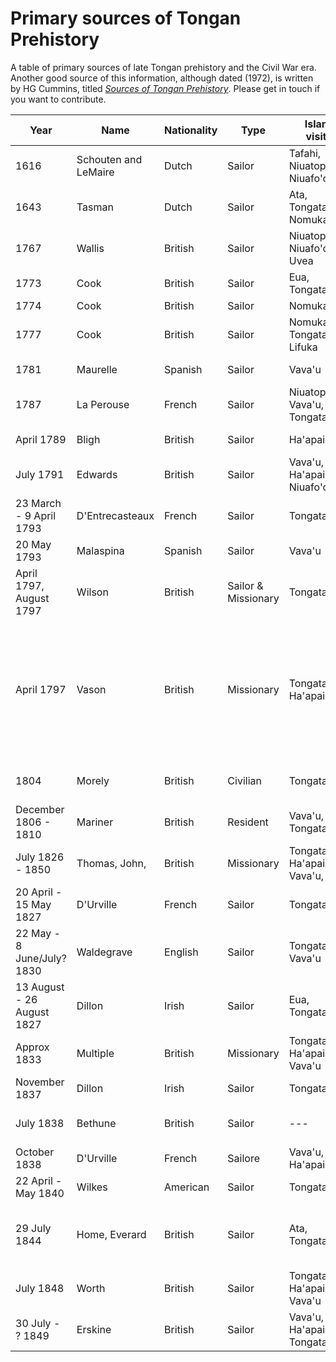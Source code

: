 # Primary sources of Tongan Prehistory

A table of primary sources of late Tongan prehistory and the Civil War era. Another good source of this information, although dated (1972), is written by HG Cummins, titled [*Sources of Tongan Prehistory*](http://www.buoyanteconomies.com/Tonga/). Please get in touch if you want to contribute.

| Year | Name | Nationality | Type | Islands visited | References |
| --- | --- | --- | --- | --- | --- |
| 1616 | Schouten and LeMaire | Dutch | Sailor | Tafahi, Niuatoputapu, Niuafo'ou | Mirror of the Australian Navigation by Jacob Le Maire; The East and West Indian Mirror being an account of Joris van Speilbergens voyage around the world |
| 1643 | Tasman | Dutch | Sailor | Ata, Tongatapu, Nomuka | TBA |
| 1767 | Wallis | British | Sailor | Niuatoputapu, Niuafo'ou, Uvea | The Discovery of Tahiti. A journal of the second voyage of the HMS Dolphin around the world under the command of Captain Wallis |
| 1773 | Cook | British | Sailor | Eua, Tongatapu | TBA |
| 1774 | Cook | British | Sailor | Nomuka | TBA |
| 1777 | Cook | British | Sailor | Nomuka, Tongatapu, Lifuka | TBA |
| 1781 | Maurelle | Spanish | Sailor | Vava'u | [Maurelle, *Narrative of an interesting voyage of the frigate La Princesca*](http://www.buoyanteconomies.com/Tonga/3%20Sources%20Section%201b.pdf) |
| 1787 | La Perouse | French | Sailor | Niuatoputapu, Vava'u, Tongatapu | TBA |
| April 1789 | Bligh | British | Sailor | Ha'apai | Bligh, *A voyage to the South Sea, undertaken by command of his Majesty* |
| July 1791 | Edwards | British | Sailor | Vava'u, Ha'apai, Niuafo'ou | [Edwards](http://www.gutenberg.org/files/22834/22834-h/22834-h.htm#Page_60); [Renourd](http://acms.sl.nsw.gov.au/_transcript/2015/D37785/a1290.html); Hamilton, *A Voyage Round the World in His Majesty's Frigate Pandora* |
| 23 March - 9 April 1793 | D'Entrecasteaux | French | Sailor | Tongatapu | d'Entrecasteaux *Voyage to Australia and the Pacific*; Larbillardiere, *Account of the voyage in search of La Perouse* |
| 20 May 1793 | Malaspina | Spanish | Sailor | Vava'u | [Viana](https://archive.org/details/diariodelviageex00vian), [Malaspina](https://archive.org/details/cihm_15572) |
| April 1797, August 1797 | Wilson | British | Sailor & Missionary | Tongatapu | https://archive.org/details/missionaryvoyage00lond |
| April 1797 | Vason | British | Missionary | Tongatapu, Ha'apai | https://archive.org/details/anauthenticnarr00vasogoog; Orange, *Narrative of the Late George Vason of Nottingham: one of the First Missionaries Sent Out by the London Missionary Society in the Ship Duff, Captain Wilson, 1796. Giving an Account of his Voyage Outward, Settlement in Tongataboo, Apostacy, Heathen Life, Escape from the Island, Return to England, Subsequent Life, and Death in 1838, aged 66 years. With a preliminary Essay, on the Geography of the South Sea Islands, also a Description of the Manners, Habits, Customs, Traditions, &c. &c. of the Inhabitants and a succinct Account of the South Sea Island Mission* |
| 1804 | Morely | British| Civilian | Tongatapu | http://nla.gov.au/nla.news-article626473 http://nla.gov.au/nla.news-article626483 http://www.jstor.org.virtual.anu.edu.au/stable/25169426 |
| December 1806 - 1810 | Mariner | British | Resident | Vava'u, Tongatapu | https://archive.org/details/anaccountnative01martgoog |
| July 1826 - 1850 | Thomas, John, | British | Missionary | Tongatapu, Ha'apai, Vava'u, Niua | TBA |
| 20 April - 15 May 1827 | D'Urville | French | Sailor | Tongatapu | Tome 4 |
| 22 May - 8 June/July? 1830 | Waldegrave | English | Sailor | Tongatapu, Vava'u | Waldegrave, [Extracts from a private journal kept on board H.M.S. Seringapatam, in the Pacific, 1830](http://nla.gov.au/nla.obj-52776658); Orlebar, *A Midshipmans journal on board HMS Seringapatam* |
| 13 August - 26 August 1827 | Dillon | Irish | Sailor | Eua, Tongatapu | [Dillon P, *Narrative and successful result of a voyage in the South Seas performed by order of the government of British India, to ascertain the actual fate of La Pérouse's expedition*](https://archive.org/details/narrativeandsuc02dillgoog) |
| Approx 1833 | Multiple | British | Missionary | Tongatapu, Ha'apai, Vava'u | [*The Nautical Magazine and Naval Chronicle for 1844*](https://babel.hathitrust.org/cgi/pt?id=nyp.33433066363874) Page 66-73 | Useful for descriptions of the political situation of the day |
| November 1837 | Dillon | Irish | Sailor | Tongatapu | http://www.jstor.org.virtual.anu.edu.au/stable/pdf/25168277.pdf |
| July 1838 | Bethune | British | Sailor | --- | [*Extracts from the remarks of HMS Conway, Capt RD Bethune*](https://babel.hathitrust.org/cgi/pt?id=nyp.33433066364781;view=1up;seq=705), [*Remarks of Captain Drinkwater Bethune RN HMS Conway*](https://babel.hathitrust.org/cgi/pt?id=nyp.33433031153822;view=1up;seq=97), [*From the remarks of Captain Drinkwater Bethune of HMS Conway*](https://babel.hathitrust.org/cgi/pt?id=nyp.33433066364773;view=2up;seq=460) |
| October 1838 | D'Urville | French | Sailore | Vava'u, Ha'apai | https://archive.org/details/voyageaupolesude04dumo_0 |
| 22 April - May 1840 | Wilkes | American | Sailor | Tongatapu | Wilkes, *Narrative of the United States Exploring Expedition* |
| 29 July 1844 | Home, Everard | British | Sailor | Ata, Tongatapu | Home, Everard. [*Notes among the islands of the Pacific - Extract from the Remarks of HMS North Star: Capt Sir E Home RN*](https://babel.hathitrust.org/cgi/pt?id=nyp.33433066363916;view=1up;seq=21) pages 449-456, 580 - 589, 631 - 637; [*Notes among the islands of the Pacific - Extracts from the remarks of HMS North Star: Capt Sir E Home*](https://babel.hathitrust.org/cgi/pt?id=nyp.33433066363924;view=2up;seq=50) pages 35 - 38 |
| July 1848 | Worth | British | Sailor | Tongatapu, Ha'apai, Vava'u | [*Voyage of HMS Calypso, Captain Worth, to the Pacific*](https://babel.hathitrust.org/cgi/pt?id=nyp.33433066364922;view=2up;seq=444) |
| 30 July - ? 1849 | Erskine | British | Sailor | Vava'u, Ha'apai, Tongatapu | Erskine, *A cruise among the islands of the western Pacific* |
